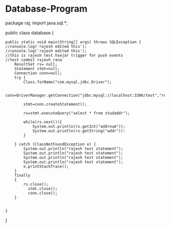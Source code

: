 # Database-Program

package raj;
import  java.sql.*;

public class database {
	
	public static void main(String[] args) throws SQLException {
	//console.log('rajesh edited this');
	//console.log('rajesh edited this');
	//this is rajesh test hsejar trigger for push events
	//test commit rajesh rana
		ResultSet rs= null;
		Statement stmt=null;
		Connection conn=null;
		try {
			Class.forName("com.mysql.jdbc.Driver");
		
			conn=DriverManager.getConnection("jdbc:mysql://localhost:3306/test","root","test");
			
			stmt=conn.createStatement();
			
			rs=stmt.executeQuery("select * from studaddr");
			
			while(rs.next()){
				System.out.println(rs.getInt("addrnum"));
				System.out.println(rs.getString("addr")):
			}
			
		} catch (ClassNotFoundException e) {
			System.out.println("rajesh test statement");
			System.out.println("rajesh test statement");
			System.out.println("rajesh test statement");
			System.out.println("rajesh test statement");
			e.printStackTrace();
		}
		finally
		{
			rs.close();
		      stmt.close();
		      conn.close();
		}
		

	}

}


